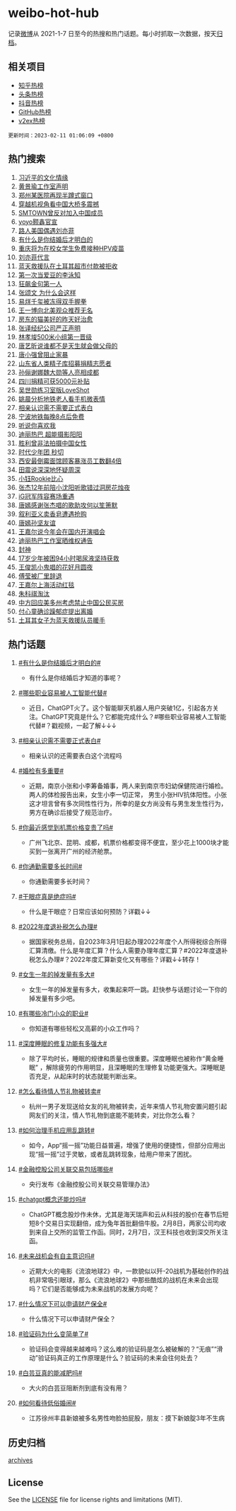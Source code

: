 # weibo-hot-hub

记录[微博](https://www.weibo.com)从 2021-1-7 日至今的热搜和热门话题。每小时抓取一次数据，按天[归档](archives)。

## 相关项目

- [知乎热榜](https://github.com/lonnyzhang423/zhihu-hot-hub)
- [头条热榜](https://github.com/lonnyzhang423/toutiao-hot-hub)
- [抖音热榜](https://github.com/lonnyzhang423/douyin-hot-hub)
- [GitHub热榜](https://github.com/lonnyzhang423/github-hot-hub)
- [v2ex热榜](https://github.com/lonnyzhang423/v2ex-hot-hub)


`更新时间：2023-02-11 01:06:09 +0800`

## 热门搜索

1. [习近平的文化情缘](https://m.weibo.cn/search?containerid=100103type%3D1%26t%3D10%26q%3D%23%E4%B9%A0%E8%BF%91%E5%B9%B3%E7%9A%84%E6%96%87%E5%8C%96%E6%83%85%E7%BC%98%23&stream_entry_id=51&isnewpage=1&extparam=seat%3D1%26cate%3D10103%26dgr%3D0%26filter_type%3Drealtimehot%26pos%3D0%26c_type%3D51%26stream_entry_id%3D51%26display_time%3D1676048768%26pre_seqid%3D1676048768039043859353&luicode=10000011&lfid=106003type%253D25%2526t%253D3%2526disable_hot%253D1%2526filter_type%253Drealtimehot)
1. [黄景瑜工作室声明](https://m.weibo.cn/search?containerid=100103type%3D1%26t%3D10%26q%3D%23%E9%BB%84%E6%99%AF%E7%91%9C%E5%B7%A5%E4%BD%9C%E5%AE%A4%E5%A3%B0%E6%98%8E%23&stream_entry_id=31&isnewpage=1&extparam=seat%3D1%26dgr%3D0%26lcate%3D5001%26filter_type%3Drealtimehot%26realpos%3D1%26c_type%3D31%26cate%3D5001%26band_rank%3D1%26pos%3D0%26flag%3D1%26q%3D%2523%25E9%25BB%2584%25E6%2599%25AF%25E7%2591%259C%25E5%25B7%25A5%25E4%25BD%259C%25E5%25AE%25A4%25E5%25A3%25B0%25E6%2598%258E%2523%26stream_entry_id%3D31%26display_time%3D1676048768%26pre_seqid%3D1676048768039043859353&luicode=10000011&lfid=106003type%253D25%2526t%253D3%2526disable_hot%253D1%2526filter_type%253Drealtimehot)
1. [郑州某医院再现半蹲式窗口](https://m.weibo.cn/search?containerid=100103type%3D1%26t%3D10%26q%3D%23%E9%83%91%E5%B7%9E%E6%9F%90%E5%8C%BB%E9%99%A2%E5%86%8D%E7%8E%B0%E5%8D%8A%E8%B9%B2%E5%BC%8F%E7%AA%97%E5%8F%A3%23&stream_entry_id=31&isnewpage=1&extparam=seat%3D1%26dgr%3D0%26lcate%3D5001%26filter_type%3Drealtimehot%26realpos%3D2%26c_type%3D31%26cate%3D5001%26band_rank%3D2%26pos%3D1%26flag%3D1%26q%3D%2523%25E9%2583%2591%25E5%25B7%259E%25E6%259F%2590%25E5%258C%25BB%25E9%2599%25A2%25E5%2586%258D%25E7%258E%25B0%25E5%258D%258A%25E8%25B9%25B2%25E5%25BC%258F%25E7%25AA%2597%25E5%258F%25A3%2523%26stream_entry_id%3D31%26display_time%3D1676048768%26pre_seqid%3D1676048768039043859353&luicode=10000011&lfid=106003type%253D25%2526t%253D3%2526disable_hot%253D1%2526filter_type%253Drealtimehot)
1. [穿越机视角看中国大桥多震撼](https://m.weibo.cn/search?containerid=100103type%3D1%26t%3D10%26q%3D%23%E7%A9%BF%E8%B6%8A%E6%9C%BA%E8%A7%86%E8%A7%92%E7%9C%8B%E4%B8%AD%E5%9B%BD%E5%A4%A7%E6%A1%A5%E5%A4%9A%E9%9C%87%E6%92%BC%23&stream_entry_id=31&isnewpage=1&extparam=seat%3D1%26dgr%3D0%26lcate%3D5001%26filter_type%3Drealtimehot%26realpos%3D3%26c_type%3D31%26cate%3D5001%26band_rank%3D3%26pos%3D2%26flag%3D0%26q%3D%2523%25E7%25A9%25BF%25E8%25B6%258A%25E6%259C%25BA%25E8%25A7%2586%25E8%25A7%2592%25E7%259C%258B%25E4%25B8%25AD%25E5%259B%25BD%25E5%25A4%25A7%25E6%25A1%25A5%25E5%25A4%259A%25E9%259C%2587%25E6%2592%25BC%2523%26stream_entry_id%3D31%26display_time%3D1676048768%26pre_seqid%3D1676048768039043859353&luicode=10000011&lfid=106003type%253D25%2526t%253D3%2526disable_hot%253D1%2526filter_type%253Drealtimehot)
1. [SMTOWN曾反对加入中国成员](https://m.weibo.cn/search?containerid=100103type%3D1%26t%3D10%26q%3D%23SMTOWN%E6%9B%BE%E5%8F%8D%E5%AF%B9%E5%8A%A0%E5%85%A5%E4%B8%AD%E5%9B%BD%E6%88%90%E5%91%98%23&stream_entry_id=31&isnewpage=1&extparam=seat%3D1%26dgr%3D0%26lcate%3D5001%26filter_type%3Drealtimehot%26realpos%3D4%26c_type%3D31%26cate%3D5001%26band_rank%3D4%26pos%3D3%26flag%3D1%26q%3D%2523SMTOWN%25E6%259B%25BE%25E5%258F%258D%25E5%25AF%25B9%25E5%258A%25A0%25E5%2585%25A5%25E4%25B8%25AD%25E5%259B%25BD%25E6%2588%2590%25E5%2591%2598%2523%26stream_entry_id%3D31%26display_time%3D1676048768%26pre_seqid%3D1676048768039043859353&luicode=10000011&lfid=106003type%253D25%2526t%253D3%2526disable_hot%253D1%2526filter_type%253Drealtimehot)
1. [yoyo颢鑫官宣](https://m.weibo.cn/search?containerid=100103type%3D1%26t%3D10%26q%3D%23yoyo%E9%A2%A2%E9%91%AB%E5%AE%98%E5%AE%A3%23&stream_entry_id=31&isnewpage=1&extparam=seat%3D1%26dgr%3D0%26lcate%3D5001%26filter_type%3Drealtimehot%26realpos%3D5%26c_type%3D31%26cate%3D5001%26band_rank%3D5%26pos%3D4%26flag%3D0%26q%3D%2523yoyo%25E9%25A2%25A2%25E9%2591%25AB%25E5%25AE%2598%25E5%25AE%25A3%2523%26stream_entry_id%3D31%26display_time%3D1676048768%26pre_seqid%3D1676048768039043859353&luicode=10000011&lfid=106003type%253D25%2526t%253D3%2526disable_hot%253D1%2526filter_type%253Drealtimehot)
1. [路人美国偶遇刘亦菲](https://m.weibo.cn/search?containerid=100103type%3D1%26t%3D10%26q%3D%23%E8%B7%AF%E4%BA%BA%E7%BE%8E%E5%9B%BD%E5%81%B6%E9%81%87%E5%88%98%E4%BA%A6%E8%8F%B2%23&stream_entry_id=31&isnewpage=1&extparam=seat%3D1%26dgr%3D0%26lcate%3D5001%26filter_type%3Drealtimehot%26realpos%3D6%26c_type%3D31%26cate%3D5001%26band_rank%3D6%26pos%3D5%26flag%3D0%26q%3D%2523%25E8%25B7%25AF%25E4%25BA%25BA%25E7%25BE%258E%25E5%259B%25BD%25E5%2581%25B6%25E9%2581%2587%25E5%2588%2598%25E4%25BA%25A6%25E8%258F%25B2%2523%26stream_entry_id%3D31%26display_time%3D1676048768%26pre_seqid%3D1676048768039043859353&luicode=10000011&lfid=106003type%253D25%2526t%253D3%2526disable_hot%253D1%2526filter_type%253Drealtimehot)
1. [有什么是你结婚后才明白的](https://m.weibo.cn/search?containerid=100103type%3D1%26t%3D10%26q%3D%23%E6%9C%89%E4%BB%80%E4%B9%88%E6%98%AF%E4%BD%A0%E7%BB%93%E5%A9%9A%E5%90%8E%E6%89%8D%E6%98%8E%E7%99%BD%E7%9A%84%23&stream_entry_id=31&isnewpage=1&extparam=seat%3D1%26dgr%3D0%26lcate%3D5001%26filter_type%3Drealtimehot%26realpos%3D7%26c_type%3D31%26cate%3D5001%26band_rank%3D7%26pos%3D6%26flag%3D1%26q%3D%2523%25E6%259C%2589%25E4%25BB%2580%25E4%25B9%2588%25E6%2598%25AF%25E4%25BD%25A0%25E7%25BB%2593%25E5%25A9%259A%25E5%2590%258E%25E6%2589%258D%25E6%2598%258E%25E7%2599%25BD%25E7%259A%2584%2523%26stream_entry_id%3D31%26display_time%3D1676048768%26pre_seqid%3D1676048768039043859353&luicode=10000011&lfid=106003type%253D25%2526t%253D3%2526disable_hot%253D1%2526filter_type%253Drealtimehot)
1. [重庆将为在校女学生免费接种HPV疫苗](https://m.weibo.cn/search?containerid=100103type%3D1%26t%3D10%26q%3D%23%E9%87%8D%E5%BA%86%E5%B0%86%E4%B8%BA%E5%9C%A8%E6%A0%A1%E5%A5%B3%E5%AD%A6%E7%94%9F%E5%85%8D%E8%B4%B9%E6%8E%A5%E7%A7%8DHPV%E7%96%AB%E8%8B%97%23&stream_entry_id=31&isnewpage=1&extparam=seat%3D1%26dgr%3D0%26lcate%3D5001%26filter_type%3Drealtimehot%26realpos%3D8%26c_type%3D31%26cate%3D5001%26band_rank%3D8%26pos%3D7%26flag%3D1%26q%3D%2523%25E9%2587%258D%25E5%25BA%2586%25E5%25B0%2586%25E4%25B8%25BA%25E5%259C%25A8%25E6%25A0%25A1%25E5%25A5%25B3%25E5%25AD%25A6%25E7%2594%259F%25E5%2585%258D%25E8%25B4%25B9%25E6%258E%25A5%25E7%25A7%258DHPV%25E7%2596%25AB%25E8%258B%2597%2523%26stream_entry_id%3D31%26display_time%3D1676048768%26pre_seqid%3D1676048768039043859353&luicode=10000011&lfid=106003type%253D25%2526t%253D3%2526disable_hot%253D1%2526filter_type%253Drealtimehot)
1. [刘亦菲代言](https://m.weibo.cn/search?containerid=100103type%3D1%26t%3D10%26q%3D%E5%88%98%E4%BA%A6%E8%8F%B2%E4%BB%A3%E8%A8%80&stream_entry_id=31&isnewpage=1&extparam=seat%3D1%26dgr%3D0%26lcate%3D5001%26filter_type%3Drealtimehot%26realpos%3D9%26c_type%3D31%26cate%3D5001%26band_rank%3D9%26pos%3D8%26flag%3D1%26q%3D%25E5%2588%2598%25E4%25BA%25A6%25E8%258F%25B2%25E4%25BB%25A3%25E8%25A8%2580%26stream_entry_id%3D31%26display_time%3D1676048768%26pre_seqid%3D1676048768039043859353&luicode=10000011&lfid=106003type%253D25%2526t%253D3%2526disable_hot%253D1%2526filter_type%253Drealtimehot)
1. [蓝天救援队在土耳其超市付款被拒收](https://m.weibo.cn/search?containerid=100103type%3D1%26t%3D10%26q%3D%23%E8%93%9D%E5%A4%A9%E6%95%91%E6%8F%B4%E9%98%9F%E5%9C%A8%E5%9C%9F%E8%80%B3%E5%85%B6%E8%B6%85%E5%B8%82%E4%BB%98%E6%AC%BE%E8%A2%AB%E6%8B%92%E6%94%B6%23&stream_entry_id=31&isnewpage=1&extparam=seat%3D1%26dgr%3D0%26lcate%3D5001%26filter_type%3Drealtimehot%26realpos%3D10%26c_type%3D31%26cate%3D5001%26band_rank%3D10%26pos%3D9%26flag%3D0%26q%3D%2523%25E8%2593%259D%25E5%25A4%25A9%25E6%2595%2591%25E6%258F%25B4%25E9%2598%259F%25E5%259C%25A8%25E5%259C%259F%25E8%2580%25B3%25E5%2585%25B6%25E8%25B6%2585%25E5%25B8%2582%25E4%25BB%2598%25E6%25AC%25BE%25E8%25A2%25AB%25E6%258B%2592%25E6%2594%25B6%2523%26stream_entry_id%3D31%26display_time%3D1676048768%26pre_seqid%3D1676048768039043859353&luicode=10000011&lfid=106003type%253D25%2526t%253D3%2526disable_hot%253D1%2526filter_type%253Drealtimehot)
1. [第一次当爱豆的李泳知](https://m.weibo.cn/search?containerid=100103type%3D1%26t%3D10%26q%3D%23%E7%AC%AC%E4%B8%80%E6%AC%A1%E5%BD%93%E7%88%B1%E8%B1%86%E7%9A%84%E6%9D%8E%E6%B3%B3%E7%9F%A5%23&stream_entry_id=31&isnewpage=1&extparam=seat%3D1%26dgr%3D0%26lcate%3D5001%26filter_type%3Drealtimehot%26realpos%3D11%26c_type%3D31%26cate%3D5001%26band_rank%3D11%26pos%3D10%26flag%3D1%26q%3D%2523%25E7%25AC%25AC%25E4%25B8%2580%25E6%25AC%25A1%25E5%25BD%2593%25E7%2588%25B1%25E8%25B1%2586%25E7%259A%2584%25E6%259D%258E%25E6%25B3%25B3%25E7%259F%25A5%2523%26stream_entry_id%3D31%26display_time%3D1676048768%26pre_seqid%3D1676048768039043859353&luicode=10000011&lfid=106003type%253D25%2526t%253D3%2526disable_hot%253D1%2526filter_type%253Drealtimehot)
1. [狂飙金句第一人](https://m.weibo.cn/search?containerid=100103type%3D1%26t%3D10%26q%3D%23%E7%8B%82%E9%A3%99%E9%87%91%E5%8F%A5%E7%AC%AC%E4%B8%80%E4%BA%BA%23&stream_entry_id=31&isnewpage=1&extparam=seat%3D1%26dgr%3D0%26lcate%3D5001%26filter_type%3Drealtimehot%26realpos%3D12%26c_type%3D31%26cate%3D5001%26band_rank%3D12%26pos%3D11%26flag%3D0%26q%3D%2523%25E7%258B%2582%25E9%25A3%2599%25E9%2587%2591%25E5%258F%25A5%25E7%25AC%25AC%25E4%25B8%2580%25E4%25BA%25BA%2523%26stream_entry_id%3D31%26display_time%3D1676048768%26pre_seqid%3D1676048768039043859353&luicode=10000011&lfid=106003type%253D25%2526t%253D3%2526disable_hot%253D1%2526filter_type%253Drealtimehot)
1. [张颂文 为什么会这样](https://m.weibo.cn/search?containerid=100103type%3D1%26t%3D10%26q%3D%E5%BC%A0%E9%A2%82%E6%96%87+%E4%B8%BA%E4%BB%80%E4%B9%88%E4%BC%9A%E8%BF%99%E6%A0%B7&stream_entry_id=31&isnewpage=1&extparam=seat%3D1%26dgr%3D0%26lcate%3D5001%26filter_type%3Drealtimehot%26realpos%3D13%26c_type%3D31%26cate%3D5001%26band_rank%3D13%26pos%3D12%26flag%3D2%26q%3D%25E5%25BC%25A0%25E9%25A2%2582%25E6%2596%2587%2520%25E4%25B8%25BA%25E4%25BB%2580%25E4%25B9%2588%25E4%25BC%259A%25E8%25BF%2599%25E6%25A0%25B7%26stream_entry_id%3D31%26display_time%3D1676048768%26pre_seqid%3D1676048768039043859353&luicode=10000011&lfid=106003type%253D25%2526t%253D3%2526disable_hot%253D1%2526filter_type%253Drealtimehot)
1. [易烊千玺被冻得双手握拳](https://m.weibo.cn/search?containerid=100103type%3D1%26t%3D10%26q%3D%23%E6%98%93%E7%83%8A%E5%8D%83%E7%8E%BA%E8%A2%AB%E5%86%BB%E5%BE%97%E5%8F%8C%E6%89%8B%E6%8F%A1%E6%8B%B3%23&stream_entry_id=31&isnewpage=1&extparam=seat%3D1%26dgr%3D0%26lcate%3D5001%26filter_type%3Drealtimehot%26realpos%3D14%26c_type%3D31%26cate%3D5001%26band_rank%3D14%26pos%3D13%26flag%3D0%26q%3D%2523%25E6%2598%2593%25E7%2583%258A%25E5%258D%2583%25E7%258E%25BA%25E8%25A2%25AB%25E5%2586%25BB%25E5%25BE%2597%25E5%258F%258C%25E6%2589%258B%25E6%258F%25A1%25E6%258B%25B3%2523%26stream_entry_id%3D31%26display_time%3D1676048768%26pre_seqid%3D1676048768039043859353&luicode=10000011&lfid=106003type%253D25%2526t%253D3%2526disable_hot%253D1%2526filter_type%253Drealtimehot)
1. [王一博向北美观众推荐无名](https://m.weibo.cn/search?containerid=100103type%3D1%26t%3D10%26q%3D%23%E7%8E%8B%E4%B8%80%E5%8D%9A%E5%90%91%E5%8C%97%E7%BE%8E%E8%A7%82%E4%BC%97%E6%8E%A8%E8%8D%90%E6%97%A0%E5%90%8D%23&stream_entry_id=31&isnewpage=1&extparam=seat%3D1%26dgr%3D0%26lcate%3D5001%26filter_type%3Drealtimehot%26realpos%3D15%26c_type%3D31%26cate%3D5001%26band_rank%3D15%26pos%3D14%26flag%3D1%26q%3D%2523%25E7%258E%258B%25E4%25B8%2580%25E5%258D%259A%25E5%2590%2591%25E5%258C%2597%25E7%25BE%258E%25E8%25A7%2582%25E4%25BC%2597%25E6%258E%25A8%25E8%258D%2590%25E6%2597%25A0%25E5%2590%258D%2523%26stream_entry_id%3D31%26display_time%3D1676048768%26pre_seqid%3D1676048768039043859353&luicode=10000011&lfid=106003type%253D25%2526t%253D3%2526disable_hot%253D1%2526filter_type%253Drealtimehot)
1. [房东的猫美好的昨天好治愈](https://m.weibo.cn/search?containerid=100103type%3D1%26t%3D10%26q%3D%23%E6%88%BF%E4%B8%9C%E7%9A%84%E7%8C%AB%E7%BE%8E%E5%A5%BD%E7%9A%84%E6%98%A8%E5%A4%A9%E5%A5%BD%E6%B2%BB%E6%84%88%23&stream_entry_id=31&isnewpage=1&extparam=seat%3D1%26dgr%3D0%26lcate%3D5001%26filter_type%3Drealtimehot%26realpos%3D16%26c_type%3D31%26cate%3D5001%26band_rank%3D16%26pos%3D15%26flag%3D1%26q%3D%2523%25E6%2588%25BF%25E4%25B8%259C%25E7%259A%2584%25E7%258C%25AB%25E7%25BE%258E%25E5%25A5%25BD%25E7%259A%2584%25E6%2598%25A8%25E5%25A4%25A9%25E5%25A5%25BD%25E6%25B2%25BB%25E6%2584%2588%2523%26stream_entry_id%3D31%26display_time%3D1676048768%26pre_seqid%3D1676048768039043859353&luicode=10000011&lfid=106003type%253D25%2526t%253D3%2526disable_hot%253D1%2526filter_type%253Drealtimehot)
1. [张译经纪公司严正声明](https://m.weibo.cn/search?containerid=100103type%3D1%26t%3D10%26q%3D%23%E5%BC%A0%E8%AF%91%E7%BB%8F%E7%BA%AA%E5%85%AC%E5%8F%B8%E4%B8%A5%E6%AD%A3%E5%A3%B0%E6%98%8E%23&stream_entry_id=31&isnewpage=1&extparam=seat%3D1%26dgr%3D0%26lcate%3D5001%26filter_type%3Drealtimehot%26realpos%3D17%26c_type%3D31%26cate%3D5001%26band_rank%3D17%26pos%3D16%26flag%3D2%26q%3D%2523%25E5%25BC%25A0%25E8%25AF%2591%25E7%25BB%258F%25E7%25BA%25AA%25E5%2585%25AC%25E5%258F%25B8%25E4%25B8%25A5%25E6%25AD%25A3%25E5%25A3%25B0%25E6%2598%258E%2523%26stream_entry_id%3D31%26display_time%3D1676048768%26pre_seqid%3D1676048768039043859353&luicode=10000011&lfid=106003type%253D25%2526t%253D3%2526disable_hot%253D1%2526filter_type%253Drealtimehot)
1. [林孝埈500米小组第一晋级](https://m.weibo.cn/search?containerid=100103type%3D1%26t%3D10%26q%3D%23%E6%9E%97%E5%AD%9D%E5%9F%88500%E7%B1%B3%E5%B0%8F%E7%BB%84%E7%AC%AC%E4%B8%80%E6%99%8B%E7%BA%A7%23&stream_entry_id=31&isnewpage=1&extparam=seat%3D1%26dgr%3D0%26lcate%3D5001%26filter_type%3Drealtimehot%26realpos%3D18%26c_type%3D31%26cate%3D5001%26band_rank%3D18%26pos%3D17%26flag%3D0%26q%3D%2523%25E6%259E%2597%25E5%25AD%259D%25E5%259F%2588500%25E7%25B1%25B3%25E5%25B0%258F%25E7%25BB%2584%25E7%25AC%25AC%25E4%25B8%2580%25E6%2599%258B%25E7%25BA%25A7%2523%26stream_entry_id%3D31%26display_time%3D1676048768%26pre_seqid%3D1676048768039043859353&luicode=10000011&lfid=106003type%253D25%2526t%253D3%2526disable_hot%253D1%2526filter_type%253Drealtimehot)
1. [唐艺昕说谁都不是天生就会做父母的](https://m.weibo.cn/search?containerid=100103type%3D1%26t%3D10%26q%3D%23%E5%94%90%E8%89%BA%E6%98%95%E8%AF%B4%E8%B0%81%E9%83%BD%E4%B8%8D%E6%98%AF%E5%A4%A9%E7%94%9F%E5%B0%B1%E4%BC%9A%E5%81%9A%E7%88%B6%E6%AF%8D%E7%9A%84%23&stream_entry_id=31&isnewpage=1&extparam=seat%3D1%26dgr%3D0%26lcate%3D5001%26filter_type%3Drealtimehot%26realpos%3D19%26c_type%3D31%26cate%3D5001%26band_rank%3D19%26pos%3D18%26flag%3D1%26q%3D%2523%25E5%2594%2590%25E8%2589%25BA%25E6%2598%2595%25E8%25AF%25B4%25E8%25B0%2581%25E9%2583%25BD%25E4%25B8%258D%25E6%2598%25AF%25E5%25A4%25A9%25E7%2594%259F%25E5%25B0%25B1%25E4%25BC%259A%25E5%2581%259A%25E7%2588%25B6%25E6%25AF%258D%25E7%259A%2584%2523%26stream_entry_id%3D31%26display_time%3D1676048768%26pre_seqid%3D1676048768039043859353&luicode=10000011&lfid=106003type%253D25%2526t%253D3%2526disable_hot%253D1%2526filter_type%253Drealtimehot)
1. [唐小强曾阻止家暴](https://m.weibo.cn/search?containerid=100103type%3D1%26t%3D10%26q%3D%23%E5%94%90%E5%B0%8F%E5%BC%BA%E6%9B%BE%E9%98%BB%E6%AD%A2%E5%AE%B6%E6%9A%B4%23&stream_entry_id=31&isnewpage=1&extparam=seat%3D1%26dgr%3D0%26lcate%3D5001%26filter_type%3Drealtimehot%26realpos%3D20%26c_type%3D31%26cate%3D5001%26band_rank%3D20%26pos%3D19%26flag%3D0%26q%3D%2523%25E5%2594%2590%25E5%25B0%258F%25E5%25BC%25BA%25E6%259B%25BE%25E9%2598%25BB%25E6%25AD%25A2%25E5%25AE%25B6%25E6%259A%25B4%2523%26stream_entry_id%3D31%26display_time%3D1676048768%26pre_seqid%3D1676048768039043859353&luicode=10000011&lfid=106003type%253D25%2526t%253D3%2526disable_hot%253D1%2526filter_type%253Drealtimehot)
1. [山东省人类精子库招募捐精志愿者](https://m.weibo.cn/search?containerid=100103type%3D1%26t%3D10%26q%3D%23%E5%B1%B1%E4%B8%9C%E7%9C%81%E4%BA%BA%E7%B1%BB%E7%B2%BE%E5%AD%90%E5%BA%93%E6%8B%9B%E5%8B%9F%E6%8D%90%E7%B2%BE%E5%BF%97%E6%84%BF%E8%80%85%23&stream_entry_id=31&isnewpage=1&extparam=seat%3D1%26dgr%3D0%26lcate%3D5001%26filter_type%3Drealtimehot%26realpos%3D21%26c_type%3D31%26cate%3D5001%26band_rank%3D21%26pos%3D20%26flag%3D2%26q%3D%2523%25E5%25B1%25B1%25E4%25B8%259C%25E7%259C%2581%25E4%25BA%25BA%25E7%25B1%25BB%25E7%25B2%25BE%25E5%25AD%2590%25E5%25BA%2593%25E6%258B%259B%25E5%258B%259F%25E6%258D%2590%25E7%25B2%25BE%25E5%25BF%2597%25E6%2584%25BF%25E8%2580%2585%2523%26stream_entry_id%3D31%26display_time%3D1676048768%26pre_seqid%3D1676048768039043859353&luicode=10000011&lfid=106003type%253D25%2526t%253D3%2526disable_hot%253D1%2526filter_type%253Drealtimehot)
1. [孙俪谢娜魏大勋等人亮相成都](https://m.weibo.cn/search?containerid=100103type%3D1%26t%3D10%26q%3D%23%E5%AD%99%E4%BF%AA%E8%B0%A2%E5%A8%9C%E9%AD%8F%E5%A4%A7%E5%8B%8B%E7%AD%89%E4%BA%BA%E4%BA%AE%E7%9B%B8%E6%88%90%E9%83%BD%23&stream_entry_id=31&isnewpage=1&extparam=seat%3D1%26dgr%3D0%26lcate%3D5001%26filter_type%3Drealtimehot%26realpos%3D22%26c_type%3D31%26cate%3D5001%26band_rank%3D22%26pos%3D21%26flag%3D0%26q%3D%2523%25E5%25AD%2599%25E4%25BF%25AA%25E8%25B0%25A2%25E5%25A8%259C%25E9%25AD%258F%25E5%25A4%25A7%25E5%258B%258B%25E7%25AD%2589%25E4%25BA%25BA%25E4%25BA%25AE%25E7%259B%25B8%25E6%2588%2590%25E9%2583%25BD%2523%26stream_entry_id%3D31%26display_time%3D1676048768%26pre_seqid%3D1676048768039043859353&luicode=10000011&lfid=106003type%253D25%2526t%253D3%2526disable_hot%253D1%2526filter_type%253Drealtimehot)
1. [四川捐精可获5000元补贴](https://m.weibo.cn/search?containerid=100103type%3D1%26t%3D10%26q%3D%23%E5%9B%9B%E5%B7%9D%E6%8D%90%E7%B2%BE%E5%8F%AF%E8%8E%B75000%E5%85%83%E8%A1%A5%E8%B4%B4%23&stream_entry_id=31&isnewpage=1&extparam=seat%3D1%26dgr%3D0%26lcate%3D5001%26filter_type%3Drealtimehot%26realpos%3D23%26c_type%3D31%26cate%3D5001%26band_rank%3D23%26pos%3D22%26flag%3D0%26q%3D%2523%25E5%259B%259B%25E5%25B7%259D%25E6%258D%2590%25E7%25B2%25BE%25E5%258F%25AF%25E8%258E%25B75000%25E5%2585%2583%25E8%25A1%25A5%25E8%25B4%25B4%2523%26stream_entry_id%3D31%26display_time%3D1676048768%26pre_seqid%3D1676048768039043859353&luicode=10000011&lfid=106003type%253D25%2526t%253D3%2526disable_hot%253D1%2526filter_type%253Drealtimehot)
1. [吴世勋练习室版LoveShot](https://m.weibo.cn/search?containerid=100103type%3D1%26t%3D10%26q%3D%23%E5%90%B4%E4%B8%96%E5%8B%8B%E7%BB%83%E4%B9%A0%E5%AE%A4%E7%89%88LoveShot%23&stream_entry_id=31&isnewpage=1&extparam=seat%3D1%26dgr%3D0%26lcate%3D5001%26filter_type%3Drealtimehot%26realpos%3D24%26c_type%3D31%26cate%3D5001%26band_rank%3D24%26pos%3D23%26flag%3D0%26q%3D%2523%25E5%2590%25B4%25E4%25B8%2596%25E5%258B%258B%25E7%25BB%2583%25E4%25B9%25A0%25E5%25AE%25A4%25E7%2589%2588LoveShot%2523%26stream_entry_id%3D31%26display_time%3D1676048768%26pre_seqid%3D1676048768039043859353&luicode=10000011&lfid=106003type%253D25%2526t%253D3%2526disable_hot%253D1%2526filter_type%253Drealtimehot)
1. [姚晨分析地铁老人看手机微表情](https://m.weibo.cn/search?containerid=100103type%3D1%26t%3D10%26q%3D%23%E5%A7%9A%E6%99%A8%E5%88%86%E6%9E%90%E5%9C%B0%E9%93%81%E8%80%81%E4%BA%BA%E7%9C%8B%E6%89%8B%E6%9C%BA%E5%BE%AE%E8%A1%A8%E6%83%85%23&stream_entry_id=31&isnewpage=1&extparam=seat%3D1%26dgr%3D0%26lcate%3D5001%26filter_type%3Drealtimehot%26realpos%3D25%26c_type%3D31%26cate%3D5001%26band_rank%3D25%26pos%3D24%26flag%3D0%26q%3D%2523%25E5%25A7%259A%25E6%2599%25A8%25E5%2588%2586%25E6%259E%2590%25E5%259C%25B0%25E9%2593%2581%25E8%2580%2581%25E4%25BA%25BA%25E7%259C%258B%25E6%2589%258B%25E6%259C%25BA%25E5%25BE%25AE%25E8%25A1%25A8%25E6%2583%2585%2523%26stream_entry_id%3D31%26display_time%3D1676048768%26pre_seqid%3D1676048768039043859353&luicode=10000011&lfid=106003type%253D25%2526t%253D3%2526disable_hot%253D1%2526filter_type%253Drealtimehot)
1. [相亲认识需不需要正式表白](https://m.weibo.cn/search?containerid=100103type%3D1%26t%3D10%26q%3D%23%E7%9B%B8%E4%BA%B2%E8%AE%A4%E8%AF%86%E9%9C%80%E4%B8%8D%E9%9C%80%E8%A6%81%E6%AD%A3%E5%BC%8F%E8%A1%A8%E7%99%BD%23&stream_entry_id=31&isnewpage=1&extparam=seat%3D1%26dgr%3D0%26lcate%3D5001%26filter_type%3Drealtimehot%26realpos%3D26%26c_type%3D31%26cate%3D5001%26band_rank%3D26%26pos%3D25%26flag%3D0%26q%3D%2523%25E7%259B%25B8%25E4%25BA%25B2%25E8%25AE%25A4%25E8%25AF%2586%25E9%259C%2580%25E4%25B8%258D%25E9%259C%2580%25E8%25A6%2581%25E6%25AD%25A3%25E5%25BC%258F%25E8%25A1%25A8%25E7%2599%25BD%2523%26stream_entry_id%3D31%26display_time%3D1676048768%26pre_seqid%3D1676048768039043859353&luicode=10000011&lfid=106003type%253D25%2526t%253D3%2526disable_hot%253D1%2526filter_type%253Drealtimehot)
1. [宁波地铁每晚8点后免费](https://m.weibo.cn/search?containerid=100103type%3D1%26t%3D10%26q%3D%23%E5%AE%81%E6%B3%A2%E5%9C%B0%E9%93%81%E6%AF%8F%E6%99%9A8%E7%82%B9%E5%90%8E%E5%85%8D%E8%B4%B9%23&stream_entry_id=31&isnewpage=1&extparam=seat%3D1%26dgr%3D0%26lcate%3D5001%26filter_type%3Drealtimehot%26realpos%3D27%26c_type%3D31%26cate%3D5001%26band_rank%3D27%26pos%3D26%26flag%3D0%26q%3D%2523%25E5%25AE%2581%25E6%25B3%25A2%25E5%259C%25B0%25E9%2593%2581%25E6%25AF%258F%25E6%2599%259A8%25E7%2582%25B9%25E5%2590%258E%25E5%2585%258D%25E8%25B4%25B9%2523%26stream_entry_id%3D31%26display_time%3D1676048768%26pre_seqid%3D1676048768039043859353&luicode=10000011&lfid=106003type%253D25%2526t%253D3%2526disable_hot%253D1%2526filter_type%253Drealtimehot)
1. [听说你喜欢我](https://m.weibo.cn/search?containerid=100103type%3D1%26t%3D10%26q%3D%E5%90%AC%E8%AF%B4%E4%BD%A0%E5%96%9C%E6%AC%A2%E6%88%91&stream_entry_id=31&isnewpage=1&extparam=seat%3D1%26dgr%3D0%26lcate%3D5001%26filter_type%3Drealtimehot%26realpos%3D28%26c_type%3D31%26cate%3D5001%26band_rank%3D28%26pos%3D27%26flag%3D0%26q%3D%25E5%2590%25AC%25E8%25AF%25B4%25E4%25BD%25A0%25E5%2596%259C%25E6%25AC%25A2%25E6%2588%2591%26stream_entry_id%3D31%26display_time%3D1676048768%26pre_seqid%3D1676048768039043859353&luicode=10000011&lfid=106003type%253D25%2526t%253D3%2526disable_hot%253D1%2526filter_type%253Drealtimehot)
1. [迪丽热巴 超能摄影阳阳](https://m.weibo.cn/search?containerid=100103type%3D1%26t%3D10%26q%3D%E8%BF%AA%E4%B8%BD%E7%83%AD%E5%B7%B4+%E8%B6%85%E8%83%BD%E6%91%84%E5%BD%B1%E9%98%B3%E9%98%B3&stream_entry_id=31&isnewpage=1&extparam=seat%3D1%26dgr%3D0%26lcate%3D5001%26filter_type%3Drealtimehot%26realpos%3D29%26c_type%3D31%26cate%3D5001%26band_rank%3D29%26pos%3D28%26flag%3D0%26q%3D%25E8%25BF%25AA%25E4%25B8%25BD%25E7%2583%25AD%25E5%25B7%25B4%2520%25E8%25B6%2585%25E8%2583%25BD%25E6%2591%2584%25E5%25BD%25B1%25E9%2598%25B3%25E9%2598%25B3%26stream_entry_id%3D31%26display_time%3D1676048768%26pre_seqid%3D1676048768039043859353&luicode=10000011&lfid=106003type%253D25%2526t%253D3%2526disable_hot%253D1%2526filter_type%253Drealtimehot)
1. [胜利曾非法拍摄中国女性](https://m.weibo.cn/search?containerid=100103type%3D1%26t%3D10%26q%3D%23%E8%83%9C%E5%88%A9%E6%9B%BE%E9%9D%9E%E6%B3%95%E6%8B%8D%E6%91%84%E4%B8%AD%E5%9B%BD%E5%A5%B3%E6%80%A7%23&stream_entry_id=31&isnewpage=1&extparam=seat%3D1%26dgr%3D0%26lcate%3D5001%26filter_type%3Drealtimehot%26realpos%3D30%26c_type%3D31%26cate%3D5001%26band_rank%3D30%26pos%3D29%26flag%3D0%26q%3D%2523%25E8%2583%259C%25E5%2588%25A9%25E6%259B%25BE%25E9%259D%259E%25E6%25B3%2595%25E6%258B%258D%25E6%2591%2584%25E4%25B8%25AD%25E5%259B%25BD%25E5%25A5%25B3%25E6%2580%25A7%2523%26stream_entry_id%3D31%26display_time%3D1676048768%26pre_seqid%3D1676048768039043859353&luicode=10000011&lfid=106003type%253D25%2526t%253D3%2526disable_hot%253D1%2526filter_type%253Drealtimehot)
1. [时代少年团 秒切](https://m.weibo.cn/search?containerid=100103type%3D1%26t%3D10%26q%3D%E6%97%B6%E4%BB%A3%E5%B0%91%E5%B9%B4%E5%9B%A2+%E7%A7%92%E5%88%87&stream_entry_id=31&isnewpage=1&extparam=seat%3D1%26dgr%3D0%26lcate%3D5001%26filter_type%3Drealtimehot%26realpos%3D31%26c_type%3D31%26cate%3D5001%26band_rank%3D31%26pos%3D30%26flag%3D0%26q%3D%25E6%2597%25B6%25E4%25BB%25A3%25E5%25B0%2591%25E5%25B9%25B4%25E5%259B%25A2%2520%25E7%25A7%2592%25E5%2588%2587%26stream_entry_id%3D31%26display_time%3D1676048768%26pre_seqid%3D1676048768039043859353&luicode=10000011&lfid=106003type%253D25%2526t%253D3%2526disable_hot%253D1%2526filter_type%253Drealtimehot)
1. [西安最倒霉面馆顾客暴涨员工数翻4倍](https://m.weibo.cn/search?containerid=100103type%3D1%26t%3D10%26q%3D%23%E8%A5%BF%E5%AE%89%E6%9C%80%E5%80%92%E9%9C%89%E9%9D%A2%E9%A6%86%E9%A1%BE%E5%AE%A2%E6%9A%B4%E6%B6%A8%E5%91%98%E5%B7%A5%E6%95%B0%E7%BF%BB4%E5%80%8D%23&stream_entry_id=31&isnewpage=1&extparam=seat%3D1%26dgr%3D0%26lcate%3D5001%26filter_type%3Drealtimehot%26realpos%3D32%26c_type%3D31%26cate%3D5001%26band_rank%3D32%26pos%3D31%26flag%3D0%26q%3D%2523%25E8%25A5%25BF%25E5%25AE%2589%25E6%259C%2580%25E5%2580%2592%25E9%259C%2589%25E9%259D%25A2%25E9%25A6%2586%25E9%25A1%25BE%25E5%25AE%25A2%25E6%259A%25B4%25E6%25B6%25A8%25E5%2591%2598%25E5%25B7%25A5%25E6%2595%25B0%25E7%25BF%25BB4%25E5%2580%258D%2523%26stream_entry_id%3D31%26display_time%3D1676048768%26pre_seqid%3D1676048768039043859353&luicode=10000011&lfid=106003type%253D25%2526t%253D3%2526disable_hot%253D1%2526filter_type%253Drealtimehot)
1. [田震说深深地怀疑周深](https://m.weibo.cn/search?containerid=100103type%3D1%26t%3D10%26q%3D%23%E7%94%B0%E9%9C%87%E8%AF%B4%E6%B7%B1%E6%B7%B1%E5%9C%B0%E6%80%80%E7%96%91%E5%91%A8%E6%B7%B1%23&stream_entry_id=31&isnewpage=1&extparam=seat%3D1%26dgr%3D0%26lcate%3D5001%26filter_type%3Drealtimehot%26realpos%3D33%26c_type%3D31%26cate%3D5001%26band_rank%3D33%26pos%3D32%26flag%3D0%26q%3D%2523%25E7%2594%25B0%25E9%259C%2587%25E8%25AF%25B4%25E6%25B7%25B1%25E6%25B7%25B1%25E5%259C%25B0%25E6%2580%2580%25E7%2596%2591%25E5%2591%25A8%25E6%25B7%25B1%2523%26stream_entry_id%3D31%26display_time%3D1676048768%26pre_seqid%3D1676048768039043859353&luicode=10000011&lfid=106003type%253D25%2526t%253D3%2526disable_hot%253D1%2526filter_type%253Drealtimehot)
1. [小钰Rookie比心](https://m.weibo.cn/search?containerid=100103type%3D1%26t%3D10%26q%3D%23%E5%B0%8F%E9%92%B0Rookie%E6%AF%94%E5%BF%83%23&stream_entry_id=31&isnewpage=1&extparam=seat%3D1%26dgr%3D0%26lcate%3D5001%26filter_type%3Drealtimehot%26realpos%3D34%26c_type%3D31%26cate%3D5001%26band_rank%3D34%26pos%3D33%26flag%3D0%26q%3D%2523%25E5%25B0%258F%25E9%2592%25B0Rookie%25E6%25AF%2594%25E5%25BF%2583%2523%26stream_entry_id%3D31%26display_time%3D1676048768%26pre_seqid%3D1676048768039043859353&luicode=10000011&lfid=106003type%253D25%2526t%253D3%2526disable_hot%253D1%2526filter_type%253Drealtimehot)
1. [张杰12年前陪小沈阳听歌错过洞房花烛夜](https://m.weibo.cn/search?containerid=100103type%3D1%26t%3D10%26q%3D%23%E5%BC%A0%E6%9D%B012%E5%B9%B4%E5%89%8D%E9%99%AA%E5%B0%8F%E6%B2%88%E9%98%B3%E5%90%AC%E6%AD%8C%E9%94%99%E8%BF%87%E6%B4%9E%E6%88%BF%E8%8A%B1%E7%83%9B%E5%A4%9C%23&stream_entry_id=31&isnewpage=1&extparam=seat%3D1%26dgr%3D0%26lcate%3D5001%26filter_type%3Drealtimehot%26realpos%3D35%26c_type%3D31%26cate%3D5001%26band_rank%3D35%26pos%3D34%26flag%3D0%26q%3D%2523%25E5%25BC%25A0%25E6%259D%25B012%25E5%25B9%25B4%25E5%2589%258D%25E9%2599%25AA%25E5%25B0%258F%25E6%25B2%2588%25E9%2598%25B3%25E5%2590%25AC%25E6%25AD%258C%25E9%2594%2599%25E8%25BF%2587%25E6%25B4%259E%25E6%2588%25BF%25E8%258A%25B1%25E7%2583%259B%25E5%25A4%259C%2523%26stream_entry_id%3D31%26display_time%3D1676048768%26pre_seqid%3D1676048768039043859353&luicode=10000011&lfid=106003type%253D25%2526t%253D3%2526disable_hot%253D1%2526filter_type%253Drealtimehot)
1. [iG冠军阵容赛场重遇](https://m.weibo.cn/search?containerid=100103type%3D1%26t%3D10%26q%3D%23iG%E5%86%A0%E5%86%9B%E9%98%B5%E5%AE%B9%E8%B5%9B%E5%9C%BA%E9%87%8D%E9%81%87%23&stream_entry_id=31&isnewpage=1&extparam=seat%3D1%26dgr%3D0%26lcate%3D5001%26filter_type%3Drealtimehot%26realpos%3D36%26c_type%3D31%26cate%3D5001%26band_rank%3D36%26pos%3D35%26flag%3D1%26q%3D%2523iG%25E5%2586%25A0%25E5%2586%259B%25E9%2598%25B5%25E5%25AE%25B9%25E8%25B5%259B%25E5%259C%25BA%25E9%2587%258D%25E9%2581%2587%2523%26stream_entry_id%3D31%26display_time%3D1676048768%26pre_seqid%3D1676048768039043859353&luicode=10000011&lfid=106003type%253D25%2526t%253D3%2526disable_hot%253D1%2526filter_type%253Drealtimehot)
1. [唐嫣感谢张杰唱的歌助攻何以笙箫默](https://m.weibo.cn/search?containerid=100103type%3D1%26t%3D10%26q%3D%23%E5%94%90%E5%AB%A3%E6%84%9F%E8%B0%A2%E5%BC%A0%E6%9D%B0%E5%94%B1%E7%9A%84%E6%AD%8C%E5%8A%A9%E6%94%BB%E4%BD%95%E4%BB%A5%E7%AC%99%E7%AE%AB%E9%BB%98%23&stream_entry_id=31&isnewpage=1&extparam=seat%3D1%26dgr%3D0%26lcate%3D5001%26filter_type%3Drealtimehot%26realpos%3D37%26c_type%3D31%26cate%3D5001%26band_rank%3D37%26pos%3D36%26flag%3D0%26q%3D%2523%25E5%2594%2590%25E5%25AB%25A3%25E6%2584%259F%25E8%25B0%25A2%25E5%25BC%25A0%25E6%259D%25B0%25E5%2594%25B1%25E7%259A%2584%25E6%25AD%258C%25E5%258A%25A9%25E6%2594%25BB%25E4%25BD%2595%25E4%25BB%25A5%25E7%25AC%2599%25E7%25AE%25AB%25E9%25BB%2598%2523%26stream_entry_id%3D31%26display_time%3D1676048768%26pre_seqid%3D1676048768039043859353&luicode=10000011&lfid=106003type%253D25%2526t%253D3%2526disable_hot%253D1%2526filter_type%253Drealtimehot)
1. [叙利亚义卖香皂遭遇抢购](https://m.weibo.cn/search?containerid=100103type%3D1%26t%3D10%26q%3D%23%E5%8F%99%E5%88%A9%E4%BA%9A%E4%B9%89%E5%8D%96%E9%A6%99%E7%9A%82%E9%81%AD%E9%81%87%E6%8A%A2%E8%B4%AD%23&stream_entry_id=31&isnewpage=1&extparam=seat%3D1%26dgr%3D0%26lcate%3D5001%26filter_type%3Drealtimehot%26realpos%3D38%26c_type%3D31%26cate%3D5001%26band_rank%3D38%26pos%3D37%26flag%3D0%26q%3D%2523%25E5%258F%2599%25E5%2588%25A9%25E4%25BA%259A%25E4%25B9%2589%25E5%258D%2596%25E9%25A6%2599%25E7%259A%2582%25E9%2581%25AD%25E9%2581%2587%25E6%258A%25A2%25E8%25B4%25AD%2523%26stream_entry_id%3D31%26display_time%3D1676048768%26pre_seqid%3D1676048768039043859353&luicode=10000011&lfid=106003type%253D25%2526t%253D3%2526disable_hot%253D1%2526filter_type%253Drealtimehot)
1. [唐嫣孙坚友谊](https://m.weibo.cn/search?containerid=100103type%3D1%26t%3D10%26q%3D%23%E5%94%90%E5%AB%A3%E5%AD%99%E5%9D%9A%E5%8F%8B%E8%B0%8A%23&stream_entry_id=31&isnewpage=1&extparam=seat%3D1%26dgr%3D0%26lcate%3D5001%26filter_type%3Drealtimehot%26realpos%3D39%26c_type%3D31%26cate%3D5001%26band_rank%3D39%26pos%3D38%26flag%3D0%26q%3D%2523%25E5%2594%2590%25E5%25AB%25A3%25E5%25AD%2599%25E5%259D%259A%25E5%258F%258B%25E8%25B0%258A%2523%26stream_entry_id%3D31%26display_time%3D1676048768%26pre_seqid%3D1676048768039043859353&luicode=10000011&lfid=106003type%253D25%2526t%253D3%2526disable_hot%253D1%2526filter_type%253Drealtimehot)
1. [王嘉尔说今年会在国内开演唱会](https://m.weibo.cn/search?containerid=100103type%3D1%26t%3D10%26q%3D%23%E7%8E%8B%E5%98%89%E5%B0%94%E8%AF%B4%E4%BB%8A%E5%B9%B4%E4%BC%9A%E5%9C%A8%E5%9B%BD%E5%86%85%E5%BC%80%E6%BC%94%E5%94%B1%E4%BC%9A%23&stream_entry_id=31&isnewpage=1&extparam=seat%3D1%26dgr%3D0%26lcate%3D5001%26filter_type%3Drealtimehot%26realpos%3D40%26c_type%3D31%26cate%3D5001%26band_rank%3D40%26pos%3D39%26flag%3D0%26q%3D%2523%25E7%258E%258B%25E5%2598%2589%25E5%25B0%2594%25E8%25AF%25B4%25E4%25BB%258A%25E5%25B9%25B4%25E4%25BC%259A%25E5%259C%25A8%25E5%259B%25BD%25E5%2586%2585%25E5%25BC%2580%25E6%25BC%2594%25E5%2594%25B1%25E4%25BC%259A%2523%26stream_entry_id%3D31%26display_time%3D1676048768%26pre_seqid%3D1676048768039043859353&luicode=10000011&lfid=106003type%253D25%2526t%253D3%2526disable_hot%253D1%2526filter_type%253Drealtimehot)
1. [迪丽热巴工作室晒维权通告](https://m.weibo.cn/search?containerid=100103type%3D1%26t%3D10%26q%3D%23%E8%BF%AA%E4%B8%BD%E7%83%AD%E5%B7%B4%E5%B7%A5%E4%BD%9C%E5%AE%A4%E6%99%92%E7%BB%B4%E6%9D%83%E9%80%9A%E5%91%8A%23&stream_entry_id=31&isnewpage=1&extparam=seat%3D1%26dgr%3D0%26lcate%3D5001%26filter_type%3Drealtimehot%26realpos%3D41%26c_type%3D31%26cate%3D5001%26band_rank%3D41%26pos%3D40%26flag%3D0%26q%3D%2523%25E8%25BF%25AA%25E4%25B8%25BD%25E7%2583%25AD%25E5%25B7%25B4%25E5%25B7%25A5%25E4%25BD%259C%25E5%25AE%25A4%25E6%2599%2592%25E7%25BB%25B4%25E6%259D%2583%25E9%2580%259A%25E5%2591%258A%2523%26stream_entry_id%3D31%26display_time%3D1676048768%26pre_seqid%3D1676048768039043859353&luicode=10000011&lfid=106003type%253D25%2526t%253D3%2526disable_hot%253D1%2526filter_type%253Drealtimehot)
1. [封神](https://m.weibo.cn/search?containerid=100103type%3D1%26t%3D10%26q%3D%E5%B0%81%E7%A5%9E&stream_entry_id=31&isnewpage=1&extparam=seat%3D1%26dgr%3D0%26lcate%3D5001%26filter_type%3Drealtimehot%26realpos%3D42%26c_type%3D31%26cate%3D5001%26band_rank%3D42%26pos%3D41%26flag%3D0%26q%3D%25E5%25B0%2581%25E7%25A5%259E%26stream_entry_id%3D31%26display_time%3D1676048768%26pre_seqid%3D1676048768039043859353&luicode=10000011&lfid=106003type%253D25%2526t%253D3%2526disable_hot%253D1%2526filter_type%253Drealtimehot)
1. [17岁少年被困94小时喝尿液坚持获救](https://m.weibo.cn/search?containerid=100103type%3D1%26t%3D10%26q%3D%2317%E5%B2%81%E5%B0%91%E5%B9%B4%E8%A2%AB%E5%9B%B094%E5%B0%8F%E6%97%B6%E5%96%9D%E5%B0%BF%E6%B6%B2%E5%9D%9A%E6%8C%81%E8%8E%B7%E6%95%91%23&stream_entry_id=31&isnewpage=1&extparam=seat%3D1%26dgr%3D0%26lcate%3D5001%26filter_type%3Drealtimehot%26realpos%3D43%26c_type%3D31%26cate%3D5001%26band_rank%3D43%26pos%3D42%26flag%3D0%26q%3D%252317%25E5%25B2%2581%25E5%25B0%2591%25E5%25B9%25B4%25E8%25A2%25AB%25E5%259B%25B094%25E5%25B0%258F%25E6%2597%25B6%25E5%2596%259D%25E5%25B0%25BF%25E6%25B6%25B2%25E5%259D%259A%25E6%258C%2581%25E8%258E%25B7%25E6%2595%2591%2523%26stream_entry_id%3D31%26display_time%3D1676048768%26pre_seqid%3D1676048768039043859353&luicode=10000011&lfid=106003type%253D25%2526t%253D3%2526disable_hot%253D1%2526filter_type%253Drealtimehot)
1. [王俊凯小鬼唱的花好月圆夜](https://m.weibo.cn/search?containerid=100103type%3D1%26t%3D10%26q%3D%23%E7%8E%8B%E4%BF%8A%E5%87%AF%E5%B0%8F%E9%AC%BC%E5%94%B1%E7%9A%84%E8%8A%B1%E5%A5%BD%E6%9C%88%E5%9C%86%E5%A4%9C%23&stream_entry_id=31&isnewpage=1&extparam=seat%3D1%26dgr%3D0%26lcate%3D5001%26filter_type%3Drealtimehot%26realpos%3D44%26c_type%3D31%26cate%3D5001%26band_rank%3D44%26pos%3D43%26flag%3D0%26q%3D%2523%25E7%258E%258B%25E4%25BF%258A%25E5%2587%25AF%25E5%25B0%258F%25E9%25AC%25BC%25E5%2594%25B1%25E7%259A%2584%25E8%258A%25B1%25E5%25A5%25BD%25E6%259C%2588%25E5%259C%2586%25E5%25A4%259C%2523%26stream_entry_id%3D31%26display_time%3D1676048768%26pre_seqid%3D1676048768039043859353&luicode=10000011&lfid=106003type%253D25%2526t%253D3%2526disable_hot%253D1%2526filter_type%253Drealtimehot)
1. [傅莹被厂里辞退](https://m.weibo.cn/search?containerid=100103type%3D1%26t%3D10%26q%3D%23%E5%82%85%E8%8E%B9%E8%A2%AB%E5%8E%82%E9%87%8C%E8%BE%9E%E9%80%80%23&stream_entry_id=31&isnewpage=1&extparam=seat%3D1%26dgr%3D0%26lcate%3D5001%26filter_type%3Drealtimehot%26realpos%3D45%26c_type%3D31%26cate%3D5001%26band_rank%3D45%26pos%3D44%26flag%3D1%26q%3D%2523%25E5%2582%2585%25E8%258E%25B9%25E8%25A2%25AB%25E5%258E%2582%25E9%2587%258C%25E8%25BE%259E%25E9%2580%2580%2523%26stream_entry_id%3D31%26display_time%3D1676048768%26pre_seqid%3D1676048768039043859353&luicode=10000011&lfid=106003type%253D25%2526t%253D3%2526disable_hot%253D1%2526filter_type%253Drealtimehot)
1. [王嘉尔上海活动红毯](https://m.weibo.cn/search?containerid=100103type%3D1%26t%3D10%26q%3D%23%E7%8E%8B%E5%98%89%E5%B0%94%E4%B8%8A%E6%B5%B7%E6%B4%BB%E5%8A%A8%E7%BA%A2%E6%AF%AF%23&stream_entry_id=31&isnewpage=1&extparam=seat%3D1%26dgr%3D0%26lcate%3D5001%26filter_type%3Drealtimehot%26realpos%3D46%26c_type%3D31%26cate%3D5001%26band_rank%3D46%26pos%3D45%26flag%3D0%26q%3D%2523%25E7%258E%258B%25E5%2598%2589%25E5%25B0%2594%25E4%25B8%258A%25E6%25B5%25B7%25E6%25B4%25BB%25E5%258A%25A8%25E7%25BA%25A2%25E6%25AF%25AF%2523%26stream_entry_id%3D31%26display_time%3D1676048768%26pre_seqid%3D1676048768039043859353&luicode=10000011&lfid=106003type%253D25%2526t%253D3%2526disable_hot%253D1%2526filter_type%253Drealtimehot)
1. [朱科祺淘汰](https://m.weibo.cn/search?containerid=100103type%3D1%26t%3D10%26q%3D%23%E6%9C%B1%E7%A7%91%E7%A5%BA%E6%B7%98%E6%B1%B0%23&stream_entry_id=31&isnewpage=1&extparam=seat%3D1%26dgr%3D0%26lcate%3D5001%26filter_type%3Drealtimehot%26realpos%3D47%26c_type%3D31%26cate%3D5001%26band_rank%3D47%26pos%3D46%26flag%3D1%26q%3D%2523%25E6%259C%25B1%25E7%25A7%2591%25E7%25A5%25BA%25E6%25B7%2598%25E6%25B1%25B0%2523%26stream_entry_id%3D31%26display_time%3D1676048768%26pre_seqid%3D1676048768039043859353&luicode=10000011&lfid=106003type%253D25%2526t%253D3%2526disable_hot%253D1%2526filter_type%253Drealtimehot)
1. [中方回应美多州考虑禁止中国公民买房](https://m.weibo.cn/search?containerid=100103type%3D1%26t%3D10%26q%3D%23%E4%B8%AD%E6%96%B9%E5%9B%9E%E5%BA%94%E7%BE%8E%E5%A4%9A%E5%B7%9E%E8%80%83%E8%99%91%E7%A6%81%E6%AD%A2%E4%B8%AD%E5%9B%BD%E5%85%AC%E6%B0%91%E4%B9%B0%E6%88%BF%23&stream_entry_id=31&isnewpage=1&extparam=seat%3D1%26dgr%3D0%26lcate%3D5001%26filter_type%3Drealtimehot%26realpos%3D48%26c_type%3D31%26cate%3D5001%26band_rank%3D48%26pos%3D47%26flag%3D0%26q%3D%2523%25E4%25B8%25AD%25E6%2596%25B9%25E5%259B%259E%25E5%25BA%2594%25E7%25BE%258E%25E5%25A4%259A%25E5%25B7%259E%25E8%2580%2583%25E8%2599%2591%25E7%25A6%2581%25E6%25AD%25A2%25E4%25B8%25AD%25E5%259B%25BD%25E5%2585%25AC%25E6%25B0%2591%25E4%25B9%25B0%25E6%2588%25BF%2523%26stream_entry_id%3D31%26display_time%3D1676048768%26pre_seqid%3D1676048768039043859353&luicode=10000011&lfid=106003type%253D25%2526t%253D3%2526disable_hot%253D1%2526filter_type%253Drealtimehot)
1. [付心童确诊躁郁症提出离婚](https://m.weibo.cn/search?containerid=100103type%3D1%26t%3D10%26q%3D%23%E4%BB%98%E5%BF%83%E7%AB%A5%E7%A1%AE%E8%AF%8A%E8%BA%81%E9%83%81%E7%97%87%E6%8F%90%E5%87%BA%E7%A6%BB%E5%A9%9A%23&stream_entry_id=31&isnewpage=1&extparam=seat%3D1%26dgr%3D0%26lcate%3D5001%26filter_type%3Drealtimehot%26realpos%3D49%26c_type%3D31%26cate%3D5001%26band_rank%3D49%26pos%3D48%26flag%3D0%26q%3D%2523%25E4%25BB%2598%25E5%25BF%2583%25E7%25AB%25A5%25E7%25A1%25AE%25E8%25AF%258A%25E8%25BA%2581%25E9%2583%2581%25E7%2597%2587%25E6%258F%2590%25E5%2587%25BA%25E7%25A6%25BB%25E5%25A9%259A%2523%26stream_entry_id%3D31%26display_time%3D1676048768%26pre_seqid%3D1676048768039043859353&luicode=10000011&lfid=106003type%253D25%2526t%253D3%2526disable_hot%253D1%2526filter_type%253Drealtimehot)
1. [土耳其女子为蓝天救援队员暖手](https://m.weibo.cn/search?containerid=100103type%3D1%26t%3D10%26q%3D%23%E5%9C%9F%E8%80%B3%E5%85%B6%E5%A5%B3%E5%AD%90%E4%B8%BA%E8%93%9D%E5%A4%A9%E6%95%91%E6%8F%B4%E9%98%9F%E5%91%98%E6%9A%96%E6%89%8B%23&stream_entry_id=31&isnewpage=1&extparam=seat%3D1%26dgr%3D0%26lcate%3D5001%26filter_type%3Drealtimehot%26realpos%3D50%26c_type%3D31%26cate%3D5001%26band_rank%3D50%26pos%3D49%26flag%3D0%26q%3D%2523%25E5%259C%259F%25E8%2580%25B3%25E5%2585%25B6%25E5%25A5%25B3%25E5%25AD%2590%25E4%25B8%25BA%25E8%2593%259D%25E5%25A4%25A9%25E6%2595%2591%25E6%258F%25B4%25E9%2598%259F%25E5%2591%2598%25E6%259A%2596%25E6%2589%258B%2523%26stream_entry_id%3D31%26display_time%3D1676048768%26pre_seqid%3D1676048768039043859353&luicode=10000011&lfid=106003type%253D25%2526t%253D3%2526disable_hot%253D1%2526filter_type%253Drealtimehot)

## 热门话题

1. [#有什么是你结婚后才明白的#](https://m.weibo.cn/search?containerid=231522type%3D1%26t%3D10%26q%3D%23%E6%9C%89%E4%BB%80%E4%B9%88%E6%98%AF%E4%BD%A0%E7%BB%93%E5%A9%9A%E5%90%8E%E6%89%8D%E6%98%8E%E7%99%BD%E7%9A%84%23&stream_entry_id=128&isnewpage=1&extparam=seat%3D1%26cate%3D5004%26unitid%3D1676042555962%26lcate%3D5004%26pos%3D1-0-0%26c_type%3D128%26dgr%3D0%26display_time%3D1676048769%26pre_seqid%3D1676048769178916955104&luicode=10000011&lfid=231648_-_4)
    - 有什么是你结婚后才知道的事呢？

1. [#哪些职业容易被人工智能代替#](https://m.weibo.cn/search?containerid=231522type%3D1%26t%3D10%26q%3D%23%E5%93%AA%E4%BA%9B%E8%81%8C%E4%B8%9A%E5%AE%B9%E6%98%93%E8%A2%AB%E4%BA%BA%E5%B7%A5%E6%99%BA%E8%83%BD%E4%BB%A3%E6%9B%BF%23&stream_entry_id=128&isnewpage=1&extparam=seat%3D1%26cate%3D5004%26unitid%3D1675990341972%26lcate%3D5004%26pos%3D1-0-1%26c_type%3D128%26dgr%3D0%26display_time%3D1676048769%26pre_seqid%3D1676048769178916955104&luicode=10000011&lfid=231648_-_4)
    - 近日，ChatGPT火了。这个智能聊天机器人用户突破1亿，引起各方关注。ChatGPT究竟是什么？它都能完成什么？#哪些职业容易被人工智能代替#？戳视频，一起了解↓↓↓

1. [#相亲认识需不需要正式表白#](https://m.weibo.cn/search?containerid=231522type%3D1%26t%3D10%26q%3D%23%E7%9B%B8%E4%BA%B2%E8%AE%A4%E8%AF%86%E9%9C%80%E4%B8%8D%E9%9C%80%E8%A6%81%E6%AD%A3%E5%BC%8F%E8%A1%A8%E7%99%BD%23&stream_entry_id=128&isnewpage=1&extparam=seat%3D1%26cate%3D5004%26unitid%3D1676034439385%26lcate%3D5004%26pos%3D1-0-2%26c_type%3D128%26dgr%3D0%26display_time%3D1676048769%26pre_seqid%3D1676048769178916955104&luicode=10000011&lfid=231648_-_4)
    - 相亲认识的还需要表白这个流程吗

1. [#婚检有多重要#](https://m.weibo.cn/search?containerid=231522type%3D1%26t%3D10%26q%3D%23%E5%A9%9A%E6%A3%80%E6%9C%89%E5%A4%9A%E9%87%8D%E8%A6%81%23&stream_entry_id=128&isnewpage=1&extparam=seat%3D1%26cate%3D5004%26unitid%3D1675939935617%26lcate%3D5004%26pos%3D1-0-3%26c_type%3D128%26dgr%3D0%26display_time%3D1676048769%26pre_seqid%3D1676048769178916955104&luicode=10000011&lfid=231648_-_4)
    - 近期，南京小张和小李筹备婚事，两人来到南京市妇幼保健院进行婚检。两人的体检报告出来，女生小李一切正常， 男生小张HIV抗体阳性。小张这才坦言曾有多次同性性行为，所幸的是女方尚没有与男生发生性行为，男方在确诊后接受了规范治疗。

1. [#你最近感觉到机票价格变贵了吗#](https://m.weibo.cn/search?containerid=231522type%3D1%26t%3D10%26q%3D%23%E4%BD%A0%E6%9C%80%E8%BF%91%E6%84%9F%E8%A7%89%E5%88%B0%E6%9C%BA%E7%A5%A8%E4%BB%B7%E6%A0%BC%E5%8F%98%E8%B4%B5%E4%BA%86%E5%90%97%23&stream_entry_id=128&isnewpage=1&extparam=seat%3D1%26cate%3D5004%26unitid%3D1675992147349%26lcate%3D5004%26pos%3D1-0-4%26c_type%3D128%26dgr%3D0%26display_time%3D1676048769%26pre_seqid%3D1676048769178916955104&luicode=10000011&lfid=231648_-_4)
    - 广州飞北京、昆明、成都，机票价格都变得不便宜，至少花上1000块才能买到一张离开广州的经济舱票。

1. [#你通勤需要多长时间#](https://m.weibo.cn/search?containerid=231522type%3D1%26t%3D10%26q%3D%23%E4%BD%A0%E9%80%9A%E5%8B%A4%E9%9C%80%E8%A6%81%E5%A4%9A%E9%95%BF%E6%97%B6%E9%97%B4%23&stream_entry_id=128&isnewpage=1&extparam=seat%3D1%26cate%3D5004%26unitid%3D1676038955911%26lcate%3D5004%26pos%3D1-0-5%26c_type%3D128%26dgr%3D0%26display_time%3D1676048769%26pre_seqid%3D1676048769178916955104&luicode=10000011&lfid=231648_-_4)
    - 你通勤需要多长时间？

1. [#干眼症真是绝症吗#](https://m.weibo.cn/search?containerid=231522type%3D1%26t%3D10%26q%3D%23%E5%B9%B2%E7%9C%BC%E7%97%87%E7%9C%9F%E6%98%AF%E7%BB%9D%E7%97%87%E5%90%97%23&stream_entry_id=128&isnewpage=1&extparam=seat%3D1%26cate%3D5004%26unitid%3D1676017068257%26lcate%3D5004%26pos%3D1-0-6%26c_type%3D128%26dgr%3D0%26display_time%3D1676048769%26pre_seqid%3D1676048769178916955104&luicode=10000011&lfid=231648_-_4)
    - 什么是干眼症？日常应该如何预防？详戳↓↓

1. [#2022年度退补税怎么办理#](https://m.weibo.cn/search?containerid=231522type%3D1%26t%3D10%26q%3D%232022%E5%B9%B4%E5%BA%A6%E9%80%80%E8%A1%A5%E7%A8%8E%E6%80%8E%E4%B9%88%E5%8A%9E%E7%90%86%23&stream_entry_id=128&isnewpage=1&extparam=seat%3D1%26cate%3D5004%26unitid%3D1675900621414%26lcate%3D5004%26pos%3D1-0-7%26c_type%3D128%26dgr%3D0%26display_time%3D1676048769%26pre_seqid%3D1676048769178916955104&luicode=10000011&lfid=231648_-_4)
    - 据国家税务总局，自2023年3月1日起办理2022年度个人所得税综合所得汇算清缴。什么是年度汇算？什么人需要办理年度汇算？#2022年度退补税怎么办理#？2022年度汇算新变化又有哪些？详戳↓↓转存！ ​​​

1. [#女生一年的掉发量有多大#](https://m.weibo.cn/search?containerid=231522type%3D1%26t%3D10%26q%3D%23%E5%A5%B3%E7%94%9F%E4%B8%80%E5%B9%B4%E7%9A%84%E6%8E%89%E5%8F%91%E9%87%8F%E6%9C%89%E5%A4%9A%E5%A4%A7%23&stream_entry_id=128&isnewpage=1&extparam=seat%3D1%26cate%3D5004%26unitid%3D1676030842875%26lcate%3D5004%26pos%3D1-0-8%26c_type%3D128%26dgr%3D0%26display_time%3D1676048769%26pre_seqid%3D1676048769178916955104&luicode=10000011&lfid=231648_-_4)
    - 女生一年的掉发量有多大，收集起来吓一跳。赶快参与话题讨论一下你的掉发量有多少吧。

1. [#有哪些冷门小众的职业#](https://m.weibo.cn/search?containerid=231522type%3D1%26t%3D10%26q%3D%23%E6%9C%89%E5%93%AA%E4%BA%9B%E5%86%B7%E9%97%A8%E5%B0%8F%E4%BC%97%E7%9A%84%E8%81%8C%E4%B8%9A%23&stream_entry_id=128&isnewpage=1&extparam=seat%3D1%26cate%3D5004%26unitid%3D1675923441730%26lcate%3D5004%26pos%3D1-0-9%26c_type%3D128%26dgr%3D0%26display_time%3D1676048769%26pre_seqid%3D1676048769178916955104&luicode=10000011&lfid=231648_-_4)
    - 你知道有哪些轻松又高薪的小众工作吗？

1. [#深度睡眠的修复功能有多强大#](https://m.weibo.cn/search?containerid=231522type%3D1%26t%3D10%26q%3D%23%E6%B7%B1%E5%BA%A6%E7%9D%A1%E7%9C%A0%E7%9A%84%E4%BF%AE%E5%A4%8D%E5%8A%9F%E8%83%BD%E6%9C%89%E5%A4%9A%E5%BC%BA%E5%A4%A7%23&stream_entry_id=128&isnewpage=1&extparam=seat%3D1%26cate%3D5004%26unitid%3D1676014362393%26lcate%3D5004%26pos%3D1-0-10%26c_type%3D128%26dgr%3D0%26display_time%3D1676048769%26pre_seqid%3D1676048769178916955104&luicode=10000011&lfid=231648_-_4)
    - 除了平均时长，睡眠的规律和质量也很重要。深度睡眠也被称作“黄金睡眠” ，解除疲劳的作用明显，且深睡眠的生理修复功能更强大。深睡眠是否充足，从起床时的状态就能判断出来。

1. [#怎么看待情人节礼物被转卖#](https://m.weibo.cn/search?containerid=231522type%3D1%26t%3D10%26q%3D%23%E6%80%8E%E4%B9%88%E7%9C%8B%E5%BE%85%E6%83%85%E4%BA%BA%E8%8A%82%E7%A4%BC%E7%89%A9%E8%A2%AB%E8%BD%AC%E5%8D%96%23&stream_entry_id=128&isnewpage=1&extparam=seat%3D1%26cate%3D5004%26unitid%3D1676026329501%26lcate%3D5004%26pos%3D1-0-11%26c_type%3D128%26dgr%3D0%26display_time%3D1676048769%26pre_seqid%3D1676048769178916955104&luicode=10000011&lfid=231648_-_4)
    - 杭州一男子发现送给女友的礼物被转卖，近年来情人节礼物安置问题引起网友们的关注，情人节礼物到底能不能转卖，对比你怎么看？

1. [#如何治理手机应用乱跳转#](https://m.weibo.cn/search?containerid=231522type%3D1%26t%3D10%26q%3D%23%E5%A6%82%E4%BD%95%E6%B2%BB%E7%90%86%E6%89%8B%E6%9C%BA%E5%BA%94%E7%94%A8%E4%B9%B1%E8%B7%B3%E8%BD%AC%23&stream_entry_id=128&isnewpage=1&extparam=seat%3D1%26cate%3D5004%26unitid%3D1675990033379%26lcate%3D5004%26pos%3D1-0-12%26c_type%3D128%26dgr%3D0%26display_time%3D1676048769%26pre_seqid%3D1676048769178916955104&luicode=10000011&lfid=231648_-_4)
    - 如今，App“摇一摇”功能日益普遍，增强了使用的便捷性，但部分应用出现“摇一摇”过于灵敏，或者乱跳转现象，给用户带来了困扰。

1. [#金融控股公司关联交易包括哪些#](https://m.weibo.cn/search?containerid=231522type%3D1%26t%3D10%26q%3D%23%E9%87%91%E8%9E%8D%E6%8E%A7%E8%82%A1%E5%85%AC%E5%8F%B8%E5%85%B3%E8%81%94%E4%BA%A4%E6%98%93%E5%8C%85%E6%8B%AC%E5%93%AA%E4%BA%9B%23&stream_entry_id=128&isnewpage=1&extparam=seat%3D1%26cate%3D5004%26unitid%3D1675937559495%26lcate%3D5004%26pos%3D1-0-13%26c_type%3D128%26dgr%3D0%26display_time%3D1676048769%26pre_seqid%3D1676048769178916955104&luicode=10000011&lfid=231648_-_4)
    - 央行发布《金融控股公司关联交易管理办法》

1. [#chatgpt概念还能炒吗#](https://m.weibo.cn/search?containerid=231522type%3D1%26t%3D10%26q%3D%23chatgpt%E6%A6%82%E5%BF%B5%E8%BF%98%E8%83%BD%E7%82%92%E5%90%97%23&stream_entry_id=128&isnewpage=1&extparam=seat%3D1%26cate%3D5004%26unitid%3D1675905447999%26lcate%3D5004%26pos%3D1-0-14%26c_type%3D128%26dgr%3D0%26display_time%3D1676048769%26pre_seqid%3D1676048769178916955104&luicode=10000011&lfid=231648_-_4)
    - ChatGPT概念股炒作未休，尤其是海天瑞声和云从科技的股价在春节后短短8个交易日实现翻倍，成为兔年首批翻倍牛股。2月8日，两家公司均收到来自上交所的监管工作函。同时，2月7日，汉王科技也收到深交所关注函。

1. [#未来战机会有自主意识吗#](https://m.weibo.cn/search?containerid=231522type%3D1%26t%3D10%26q%3D%23%E6%9C%AA%E6%9D%A5%E6%88%98%E6%9C%BA%E4%BC%9A%E6%9C%89%E8%87%AA%E4%B8%BB%E6%84%8F%E8%AF%86%E5%90%97%23&stream_entry_id=128&isnewpage=1&extparam=seat%3D1%26cate%3D5004%26unitid%3D1676041980789%26lcate%3D5004%26pos%3D1-0-15%26c_type%3D128%26dgr%3D0%26display_time%3D1676048769%26pre_seqid%3D1676048769178916955104&luicode=10000011&lfid=231648_-_4)
    - 近期大火的电影《流浪地球2》中，一款貌似以歼-20战机为基础创作的战机非常吸引眼球，那么《流浪地球2》中那些酷炫的战机在未来会出现吗？它们是否能够成为未来战机的发展方向呢？

1. [#什么情况下可以申请财产保全#](https://m.weibo.cn/search?containerid=231522type%3D1%26t%3D10%26q%3D%23%E4%BB%80%E4%B9%88%E6%83%85%E5%86%B5%E4%B8%8B%E5%8F%AF%E4%BB%A5%E7%94%B3%E8%AF%B7%E8%B4%A2%E4%BA%A7%E4%BF%9D%E5%85%A8%23&stream_entry_id=128&isnewpage=1&extparam=seat%3D1%26cate%3D5004%26unitid%3D1676029673773%26lcate%3D5004%26pos%3D1-0-16%26c_type%3D128%26dgr%3D0%26display_time%3D1676048769%26pre_seqid%3D1676048769178916955104&luicode=10000011&lfid=231648_-_4)
    - 什么情况下可以申请财产保全？

1. [#验证码为什么变简单了#](https://m.weibo.cn/search?containerid=231522type%3D1%26t%3D10%26q%3D%23%E9%AA%8C%E8%AF%81%E7%A0%81%E4%B8%BA%E4%BB%80%E4%B9%88%E5%8F%98%E7%AE%80%E5%8D%95%E4%BA%86%23&stream_entry_id=128&isnewpage=1&extparam=seat%3D1%26cate%3D5004%26unitid%3D1676027836037%26lcate%3D5004%26pos%3D1-0-17%26c_type%3D128%26dgr%3D0%26display_time%3D1676048769%26pre_seqid%3D1676048769178916955104&luicode=10000011&lfid=231648_-_4)
    - 验证码会变得越来越难吗？这么难的验证码是怎么被破解的？“无痕”“滑动”验证码真正的工作原理是什么？验证码的未来会往何处去？

1. [#白芸豆真的能减肥吗#](https://m.weibo.cn/search?containerid=231522type%3D1%26t%3D10%26q%3D%23%E7%99%BD%E8%8A%B8%E8%B1%86%E7%9C%9F%E7%9A%84%E8%83%BD%E5%87%8F%E8%82%A5%E5%90%97%23&stream_entry_id=128&isnewpage=1&extparam=seat%3D1%26cate%3D5004%26unitid%3D1676021857699%26lcate%3D5004%26pos%3D1-0-18%26c_type%3D128%26dgr%3D0%26display_time%3D1676048769%26pre_seqid%3D1676048769178916955104&luicode=10000011&lfid=231648_-_4)
    - 大火的白芸豆阻断剂到底有没有用？

1. [#如何看待低俗婚闹#](https://m.weibo.cn/search?containerid=231522type%3D1%26t%3D10%26q%3D%23%E5%A6%82%E4%BD%95%E7%9C%8B%E5%BE%85%E4%BD%8E%E4%BF%97%E5%A9%9A%E9%97%B9%23&stream_entry_id=128&isnewpage=1&extparam=seat%3D1%26cate%3D5004%26unitid%3D1676013257263%26lcate%3D5004%26pos%3D1-0-19%26c_type%3D128%26dgr%3D0%26display_time%3D1676048769%26pre_seqid%3D1676048769178916955104&luicode=10000011&lfid=231648_-_4)
    - 江苏徐州丰县新娘被多名男性吻脸拍屁股，朋友：摸下新娘腚3年不生病


## 历史归档

[archives](archives)

## License

See the [LICENSE](LICENSE) file for license rights and limitations (MIT).

